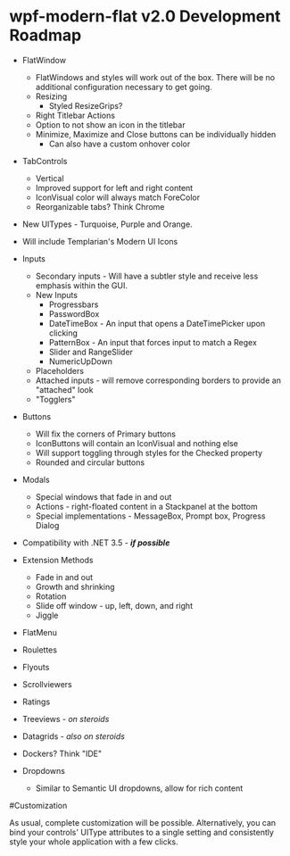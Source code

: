# wpf-modern-flat v2.0 Development Roadmap

*	FlatWindow
	*	FlatWindows and styles will work out of the box. There will be no
		additional configuration necessary to get going.
	*	Resizing
		*	Styled ResizeGrips?
	*	Right Titlebar Actions
	*	Option to not show an icon in the titlebar
	*	Minimize, Maximize and Close buttons can be individually hidden
		* Can also have a custom onhover color
*	TabControls
	*	Vertical
	*	Improved support for left and right content
	*	IconVisual color will always match ForeColor
	*	Reorganizable tabs? Think Chrome
* 	New UITypes - Turquoise, Purple and Orange.
* 	Will include Templarian's Modern UI Icons
* 	Inputs
	*	Secondary inputs - Will have a subtler style and receive less
		emphasis within the GUI.
	*	New Inputs
		*	Progressbars
		*	PasswordBox
		*	DateTimeBox - An input that opens a DateTimePicker upon clicking
		*	PatternBox - An input that forces input to match a Regex
		*	Slider and RangeSlider
		*	NumericUpDown
	*	Placeholders
	*	Attached inputs - will remove corresponding borders to provide an
		"attached" look
	* 	"Togglers"
*	Buttons
	* 	Will fix the corners of Primary buttons
	* 	IconButtons will contain an IconVisual and nothing else
	*	Will support toggling through styles for the Checked property
	*	Rounded and circular buttons
	
*	Modals
	* 	Special windows that fade in and out
	*	Actions - right-floated content in a Stackpanel at the bottom
	*	Special implementations - MessageBox, Prompt box, Progress Dialog
*	Compatibility with .NET 3.5 - ***if possible***
*	Extension Methods
	*	Fade in and out
	*	Growth and shrinking
	* 	Rotation
	*	Slide off window - up, left, down, and right
	*	Jiggle
* 	FlatMenu
* 	Roulettes
*	Flyouts
* 	Scrollviewers
*	Ratings
* 	Treeviews - *on steroids*
*	Datagrids - *also on steroids*
*	Dockers? Think "IDE"
*	Dropdowns
	* 	Similar to Semantic UI dropdowns, allow for rich content
	
#Customization

As usual, complete customization will be possible. Alternatively, you can
bind your controls' UIType attributes to a single setting and consistently
style your whole application with a few clicks.